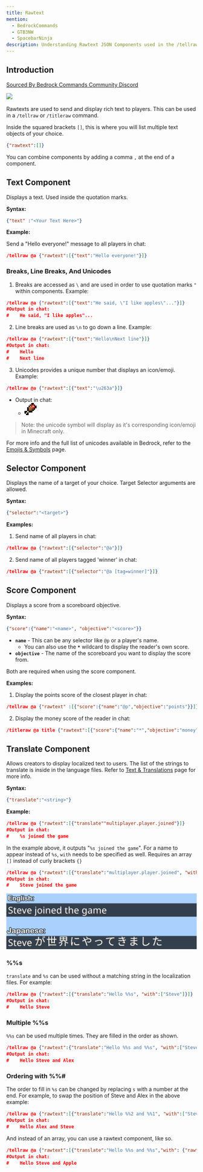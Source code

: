 ```yaml
---
title: Rawtext
mention:
  - BedrockCommands
  - GTB3NW
  - SpacebarNinja
description: Understanding Rawtext JSON Components used in the /tellraw  and /titleraw commands.
---
```


## Introduction

[Sourced By Bedrock Commands Community Discord](https://discord.gg/SYstTYx5G5)

![](/assets/images/documentation/tellrawshow.png)

Rawtexts are used to send and display rich text to players. This can be used in a `/tellraw` or `/titleraw` command.

Inside the squared brackets `[]`, this is where you will list multiple text objects of your choice.

```json
{"rawtext":[]}
```

You can combine components by adding a comma ` , ` at the end of a component.

## Text Component

Displays a text. Used inside the quotation marks.

**Syntax:**

```json
{"text" :"<Your Text Here>"}
```

**Example:**

Send a "Hello everyone!" message to all players in chat:

```json
/tellraw @a {"rawtext":[{"text":"Hello everyone!"}]}
```

### Breaks, Line Breaks, And Unicodes

1. Breaks are accessed as ` \ ` and are used in order to use quotation marks ` " ` within components. Example:

```json
/tellraw @a {"rawtext":[{"text":"He said, \"I like apples\"..."}]}
#Output in chat:
#    He said, "I like apples"...
```

2. Line breaks are used as ` \n ` to go down a line. Example:

```json
/tellraw @a {"rawtext":[{"text":"Hello\nNext line"}]}
#Output in chat:
#    Hello
#    Next line
```

3. Unicodes provides a unique number that displays an icon/emoji. Example:

```json
/tellraw @a {"rawtext":[{"text":"\u263a"}]}
```
- Output in chat:
    - ![](/assets/images/concepts/emojis/hud/food.png)
> Note: the unicode symbol will display as it's corresponding icon/emoji in Minecraft only.

For more info and the full list of unicodes available in Bedrock, refer to the [Emojis & Symbols](/concepts/emojis) page.

## Selector Component

Displays the name of a target of your choice. Target Selector arguments are allowed.

**Syntax:**

```json
{"selector":"<target>"}
```

**Examples:**

1. Send name of all players in chat:
```json
/tellraw @a {"rawtext":[{"selector":"@a"}]}
```
2. Send name of all players tagged 'winner' in chat:
```json
/tellraw @a {"rawtext":[{"selector":"@a [tag=winner]"}]}
```

## Score Component

Displays a score from a scoreboard objective.

**Syntax:**
```json
{"score":{"name":"<name>", "objective":"<score>"}}
```

- **` name `** - This can be any selector like `@p` or a player's name.
    - You can also use the **` * `** wildcard to display the reader's own score.
- **` objective `** - The name of the scoreboard you want to display the score from.

Both are required when using the score component.

**Examples:**

1. Display the points score of the closest player in chat:
```json
/tellraw @a {"rawtext" :[{"score":{"name":"@p","objective":"points"}}]}
```
2. Display the money score of the reader in chat:
```json
/titleraw @a title {"rawtext":[{"score":{"name":"*","objective":"money"}}]}
```

## Translate Component

Allows creators to display localized text to users. The list of the strings to translate is inside in the language files. Refer to [Text & Translations](https://wiki.bedrock.dev/concepts/text-and-translations) page for more info.

**Syntax:**

```json
{"translate":"<string>"}
```

**Example:**

```json
/tellraw @a {"rawtext":[{"translate""multiplayer.player.joined"}]}
#Output in chat:
#    %s joined the game
```

In the example above, it outputs "`%s joined the game`". For a name to appear instead of `%s`, ` with ` needs to be specified as well. Requires an array ` [] ` instead of curly brackets ` {} `

```json
/tellraw @a {"rawtext":[{"translate":"multiplayer.player.joined", "with": ["Steve"]}]}
#Output in chat:
#    Steve joined the game
```

![](/assets/images/documentation/tellrawtranslate.png)

### %%s

`translate` and `%s` can be used without a matching string in the localization files. For example:

```json
/tellraw @a {"rawtext":[{"translate":"Hello %%s", "with":["Steve"]}]}
#Output in chat:
#    Hello Steve
```


### Multiple %%s

`%%s` can be used multiple times. They are filled in the order as shown.

```json
/tellraw @a {"rawtext":{"translate":"Hello %%s and %%s", "with":["Steve","Alex"]}]}
#Output in chat:
#    Hello Steve and Alex
```

### Ordering with %%#

The order to fill in ` %s ` can be changed by replacing ` s ` with a number at the end. For example, to swap the position of Steve and Alex in the above example:

```json
/tellraw @a {"rawtext":[{"translate":"Hello %%2 and %%1", "with":["Steve","Alex"]}]}
#Output in chat:
#    Hello Alex and Steve
```

And instead of an array, you can use a rawtext component, like so.

```json
/tellraw @a {"rawtext":[{"translate":"Hello %%s and %%s","with": {"rawtext":[{"text":"Steve"},{"translate":"item.apple.name"}]}}]}
#Output in chat:
#    Hello Steve and Apple
```
